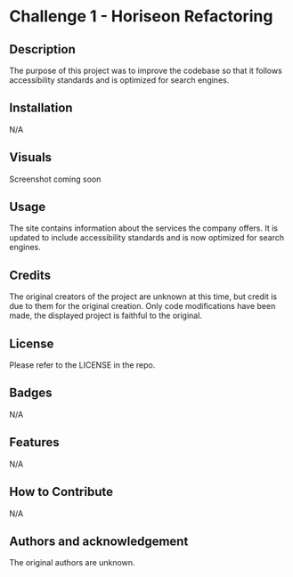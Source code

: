 # Challenge 1 - Horiseon Refactoring

## Description

The purpose of this project was to improve the codebase so that it follows accessibility standards and is optimized for search engines.

## Installation

N/A

## Visuals

Screenshot coming soon

## Usage

The site contains information about the services the company offers. It is updated to include accessibility standards and is now optimized for search engines.

## Credits

The original creators of the project are unknown at this time, but credit is due to them for the original creation. Only code modifications have been made, the displayed project is faithful to the original. 

## License

Please refer to the LICENSE in the repo.

## Badges

N/A

## Features

N/A

## How to Contribute

N/A

## Authors and acknowledgement

The original authors are unknown.

